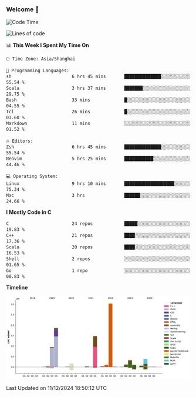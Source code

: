 ### Welcome 👋

<!--START_SECTION:waka-->
![Code Time](http://img.shields.io/badge/Code%20Time-1%2C752%20hrs%2042%20mins-blue)

![Lines of code](https://img.shields.io/badge/From%20Hello%20World%20I%27ve%20Written-8.7%20million%20lines%20of%20code-blue)

📊 **This Week I Spent My Time On** 

```text
🕑︎ Time Zone: Asia/Shanghai

💬 Programming Languages: 
sh                       6 hrs 45 mins       ██████████████░░░░░░░░░░░   55.54 % 
Scala                    3 hrs 37 mins       ███████░░░░░░░░░░░░░░░░░░   29.75 % 
Bash                     33 mins             █░░░░░░░░░░░░░░░░░░░░░░░░   04.55 % 
Tcl                      26 mins             █░░░░░░░░░░░░░░░░░░░░░░░░   03.60 % 
Markdown                 11 mins             ░░░░░░░░░░░░░░░░░░░░░░░░░   01.52 % 

🔥 Editors: 
Zsh                      6 hrs 45 mins       ██████████████░░░░░░░░░░░   55.54 % 
Neovim                   5 hrs 25 mins       ███████████░░░░░░░░░░░░░░   44.46 % 

💻 Operating System: 
Linux                    9 hrs 10 mins       ███████████████████░░░░░░   75.34 % 
Mac                      3 hrs               ██████░░░░░░░░░░░░░░░░░░░   24.66 % 
```

**I Mostly Code in C** 

```text
C                        24 repos            █████░░░░░░░░░░░░░░░░░░░░   19.83 % 
C++                      21 repos            ████░░░░░░░░░░░░░░░░░░░░░   17.36 % 
Scala                    20 repos            ████░░░░░░░░░░░░░░░░░░░░░   16.53 % 
Shell                    2 repos             ░░░░░░░░░░░░░░░░░░░░░░░░░   01.65 % 
Go                       1 repo              ░░░░░░░░░░░░░░░░░░░░░░░░░   00.83 % 
```



**Timeline**

![Lines of Code chart](https://raw.githubusercontent.com/Bohan-hu/Bohan-hu/master/assets/bar_graph.png)


 Last Updated on 11/12/2024 18:50:12 UTC
<!--END_SECTION:waka-->



